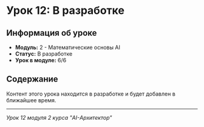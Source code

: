 # Урок 12: В разработке

## Информация об уроке
- **Модуль:** 2 - Математические основы AI
- **Статус:** В разработке
- **Урок в модуле:** 6/6

## Содержание
Контент этого урока находится в разработке и будет добавлен в ближайшее время.

---
*Урок 12 модуля 2 курса "AI-Архитектор"*
